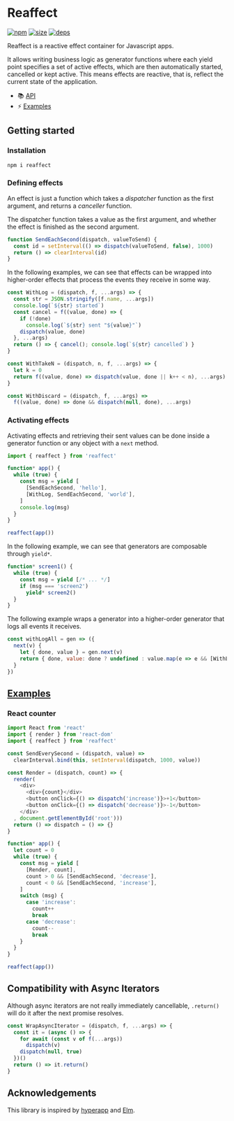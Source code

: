 # Reaffect
[![npm](https://img.shields.io/npm/v/reaffect.svg)](https://www.npmjs.org/package/reaffect)
[![size](https://img.shields.io/bundlephobia/minzip/reaffect.svg)](https://bundlephobia.com)
[![deps](https://david-dm.org/rliang/reaffect/status.svg)](https://david-dm.org/rliang/reaffect)

Reaffect is a reactive effect container for Javascript apps.

It allows writing business logic as generator functions
where each yield point specifies a set of active effects,
which are then automatically started, cancelled or kept active.
This means effects are reactive, that is, reflect the current state of the application.

- 📚 [API](index.d.ts)
- ⚡ [Examples](example)

## Getting started

### Installation

```sh
npm i reaffect
```

### Defining effects

An effect is just a function
which takes a *dispatcher* function as the first argument,
and returns a *canceller* function.

The dispatcher function
takes a value as the first argument,
and whether the effect is finished as the second argument.

```js
function SendEachSecond(dispatch, valueToSend) {
  const id = setInterval(() => dispatch(valueToSend, false), 1000)
  return () => clearInterval(id)
}
```

In the following examples,
we can see that effects can be wrapped
into higher-order effects that process the events
they receive in some way.

```js
const WithLog = (dispatch, f, ...args) => {
  const str = JSON.stringify([f.name, ...args])
  console.log(`${str} started`)
  const cancel = f((value, done) => {
    if (!done)
      console.log(`${str} sent "${value}"`)
    dispatch(value, done)
  }, ...args)
  return () => { cancel(); console.log(`${str} cancelled`) }
}
```

```js
const WithTakeN = (dispatch, n, f, ...args) => {
  let k = 0
  return f((value, done) => dispatch(value, done || k++ < n), ...args)
}
```

```js
const WithDiscard = (dispatch, f, ...args) =>
  f((value, done) => done && dispatch(null, done), ...args)
```

### Activating effects

Activating effects and retrieving their sent values
can be done inside a generator function
or any object with a `next` method.

```js
import { reaffect } from 'reaffect'

function* app() { 
  while (true) {
    const msg = yield [
      [SendEachSecond, 'hello'],
      [WithLog, SendEachSecond, 'world'],
    ]
    console.log(msg)
  }
}

reaffect(app())
```

In the following example,
we can see that generators are composable through `yield*`.

```js
function* screen1() { 
  while (true) {
    const msg = yield [/* ... */]
    if (msg === 'screen2')
      yield* screen2()
  }
}
```

The following example wraps a generator
into a higher-order generator
that logs all events it receives.

```js
const withLogAll = gen => ({
  next(v) {
    let { done, value } = gen.next(v)
    return { done, value: done ? undefined : value.map(e => e && [WithLog, ...e]) }
  }
})
```

## [Examples](#examples)

### React counter

```js
import React from 'react'
import { render } from 'react-dom'
import { reaffect } from 'reaffect'

const SendEverySecond = (dispatch, value) =>
  clearInterval.bind(this, setInterval(dispatch, 1000, value))

const Render = (dispatch, count) => {
  render(
    <div>
      <div>{count}</div>
      <button onClick={() => dispatch('increase')}>+1</button>
      <button onClick={() => dispatch('decrease')}>-1</button>
    </div>
  , document.getElementById('root')))
  return () => dispatch = () => {}
}

function* app() { 
  let count = 0
  while (true) {
    const msg = yield [
      [Render, count], 
      count > 0 && [SendEachSecond, 'decrease'],
      count < 0 && [SendEachSecond, 'increase'],
    ]
    switch (msg) {
      case 'increase':
        count++
        break
      case 'decrease':
        count--
        break
    }
  }
}

reaffect(app())
```

## Compatibility with Async Iterators

Although async iterators are not really immediately cancellable,
`.return()` will do it after the next promise resolves.

```js
const WrapAsyncIterator = (dispatch, f, ...args) => {
  const it = (async () => {
    for await (const v of f(...args))
      dispatch(v)
    dispatch(null, true)
  })()
  return () => it.return()
}
```

## Acknowledgements

This library is inspired by
[hyperapp](https://github.com/jorgebucaran/hyperapp/tree/V2)
and [Elm](https://elm-lang.org).
